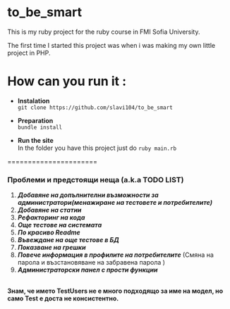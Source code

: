 to_be_smart
===============

This is my ruby project for the ruby course in FMI Sofia University.

The first time I started this project was when i was making my own little project in PHP.


How can you run it :
===========

* <b> Instalation </b> <br />
  ```git clone https://github.com/slavi104/to_be_smart``` <br />

* <b> Preparation </b> <br />
  ```bundle install``` <br />

* <b> Run the site </b>  <br />
  In the folder you have this project just do
  ``` ruby main.rb ```

======================

<p><h3> Проблеми и предстоящи неща (a.k.a TODO LIST) </h3>
  <ol>
    <li><strong><em>Добавяне на допълнителни възможности за администратори(менажиране на тестовете и потребителите)</em></strong></li>
    <li><strong><em>Добавяне на статии</em></strong></li>
    <li><strong><em>Рефакторинг на кода</em></strong></li>
    <li><strong><em>Още тестове на системата</em></strong></li>
    <li><strong><em>По красиво Readme</em></strong></li>
    <li><strong><em>Въвеждане на още тестове в БД</em></strong></li>
    <li><strong><em>Показване на грешки</em></strong></li>
    <li><strong><em>Повече информация в профилите на потребителите</em></strong> (Смяна на парола и възстановяване на забравена парола ) </li>
    <li><strong><em>Администраторски панел с прости функции</em></strong></li>
  </ol>
  <br />
  <span><strong>Знам, че името TestUsers не е много подходящо за име на модел, но само Test е доста не консистентно.</strong></span>
  <span><strong></strong></span>
</p>

